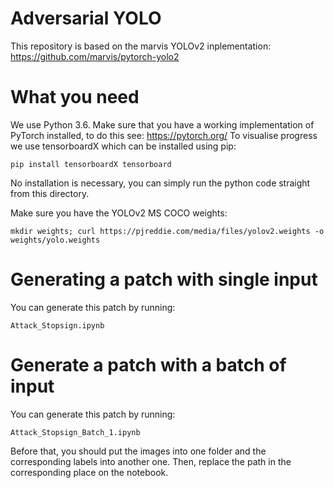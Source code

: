 # Adversarial YOLO
This repository is based on the marvis YOLOv2 inplementation: https://github.com/marvis/pytorch-yolo2



# What you need
We use Python 3.6.
Make sure that you have a working implementation of PyTorch installed, to do this see: https://pytorch.org/
To visualise progress we use tensorboardX which can be installed using pip:
```
pip install tensorboardX tensorboard
```
No installation is necessary, you can simply run the python code straight from this directory.

Make sure you have the YOLOv2 MS COCO weights:
```
mkdir weights; curl https://pjreddie.com/media/files/yolov2.weights -o weights/yolo.weights
```


# Generating a patch with single input

You can generate this patch by running:
```
Attack_Stopsign.ipynb
```

# Generate a patch with a batch of input

You can generate this patch by running:
```
Attack_Stopsign_Batch_1.ipynb
```

Before that, you should put the images into one folder and the corresponding labels into another one. Then, replace the path in the corresponding place on the notebook.
